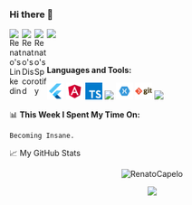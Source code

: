 ### Hi there 👋
<a href="https://www.linkedin.com/in/renato-capelo-ventura/">
  <img align="left" alt="Renato's Linkedin" width="22px" src="https://cdn-icons-png.flaticon.com/512/174/174857.png"/>
</a>
<a href="https://discord.com/users/416268579353133056">
  <img align="left" alt="Renato's Discord" width="22px" src="https://static-00.iconduck.com/assets.00/discord-icon-512x512-cy0cb96g.png" />
</a>
<a href="https://open.spotify.com/user/2rl7bw7ffjk27q25epvs6fau3?si=KcusGbHiQP-rrrnHd58w7w">
  <img align="left" alt="Renato's Spotify" width="22px" src="https://upload.wikimedia.org/wikipedia/commons/1/19/Spotify_logo_without_text.svg" />
</a>

![](https://visitor-badge.glitch.me/badge?page_id=RenatoCapelo.RenatoCapelo)

<br />

**Languages and Tools:**  

<code><img height="30" src="https://raw.githubusercontent.com/github/explore/80688e429a7d4ef2fca1e82350fe8e3517d3494d/topics/flutter/flutter.png"></code>
<code><img height="30" src="https://raw.githubusercontent.com/github/explore/80688e429a7d4ef2fca1e82350fe8e3517d3494d/topics/angular/angular.png"></code>
<code><img height="30" src="https://raw.githubusercontent.com/github/explore/80688e429a7d4ef2fca1e82350fe8e3517d3494d/topics/typescript/typescript.png"></code>
<code><img height="30" src="https://user-images.githubusercontent.com/55708901/170852510-7db075a8-b50a-4265-b4b7-2fe2283713a7.jpeg"></code>
<code><img height="30" src="https://raw.githubusercontent.com/github/explore/80688e429a7d4ef2fca1e82350fe8e3517d3494d/topics/xamarin/xamarin.png"></code>
<code><img height="30" src="https://raw.githubusercontent.com/github/explore/80688e429a7d4ef2fca1e82350fe8e3517d3494d/topics/git/git.png"></code>
<code><img height="30" src="https://user-images.githubusercontent.com/55708901/170852096-3645ce12-abd4-4059-a473-d900a36dba8e.png"></code>

📊 **This Week I Spent My Time On:**
<!--START_SECTION:waka-->

```text
Becoming Insane.
```

<!--END_SECTION:waka-->
📈 My GitHub Stats

<p align="center"> <img src="https://github-readme-stats.vercel.app/api?username=RenatoCapelo&show_icons=true&theme=gotham&count_private=true" alt="RenatoCapelo" />
<p align="center"> <img src="https://github-readme-stats.vercel.app/api/top-langs/?username=RenatoCapelo"/>

